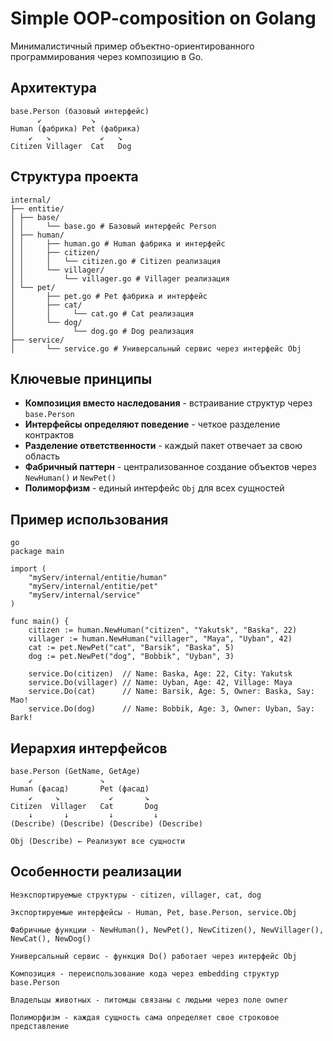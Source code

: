 # Simple OOP-composition on Golang

Минималистичный пример объектно-ориентированного программирования через композицию в Go.

## Архитектура
```
base.Person (базовый интерфейс)
      ↙           ↘
Human (фабрика) Pet (фабрика)
    ↙   ↘           ↙   ↘
Citizen Villager  Cat   Dog
```

## Структура проекта
```
internal/
├── entitie/
│ ├── base/
│ │     └── base.go # Базовый интерфейс Person
│ ├── human/
│ │     ├── human.go # Human фабрика и интерфейс
│ │     ├── citizen/
│ │     │   └── citizen.go # Citizen реализация
│ │     └── villager/
│ │         └── villager.go # Villager реализация
│ └── pet/
│       ├── pet.go # Pet фабрика и интерфейс
│       ├── cat/
│       │     └── cat.go # Cat реализация
│       └── dog/
│             └── dog.go # Dog реализация
├── service/
│       └── service.go # Универсальный сервис через интерфейс Obj
```
## Ключевые принципы

- **Композиция вместо наследования** - встраивание структур через `base.Person`
- **Интерфейсы определяют поведение** - четкое разделение контрактов
- **Разделение ответственности** - каждый пакет отвечает за свою область
- **Фабричный паттерн** - централизованное создание объектов через `NewHuman()` и `NewPet()`
- **Полиморфизм** - единый интерфейс `Obj` для всех сущностей

## Пример использования

```
go
package main

import (
    "myServ/internal/entitie/human"
    "myServ/internal/entitie/pet"
    "myServ/internal/service"
)

func main() {
    citizen := human.NewHuman("citizen", "Yakutsk", "Baska", 22)
    villager := human.NewHuman("villager", "Maya", "Uyban", 42)
    cat := pet.NewPet("cat", "Barsik", "Baska", 5)
    dog := pet.NewPet("dog", "Bobbik", "Uyban", 3)

    service.Do(citizen)  // Name: Baska, Age: 22, City: Yakutsk
    service.Do(villager) // Name: Uyban, Age: 42, Village: Maya
    service.Do(cat)      // Name: Barsik, Age: 5, Owner: Baska, Say: Mao!
    service.Do(dog)      // Name: Bobbik, Age: 3, Owner: Uyban, Say: Bark!
```

## Иерархия интерфейсов
```
base.Person (GetName, GetAge)
    ↙               ↘
Human (фасад)       Pet (фасад)
    ↙     ↘           ↙       ↘
Citizen  Villager   Cat       Dog
    ↓       ↓         ↓         ↓
(Describe) (Describe) (Describe) (Describe)

Obj (Describe) ← Реализуют все сущности
```

## Особенности реализации
    Неэкспортируемые структуры - citizen, villager, cat, dog

    Экспортируемые интерфейсы - Human, Pet, base.Person, service.Obj

    Фабричные функции - NewHuman(), NewPet(), NewCitizen(), NewVillager(), NewCat(), NewDog()

    Универсальный сервис - функция Do() работает через интерфейс Obj

    Композиция - переиспользование кода через embedding структур base.Person

    Владельцы животных - питомцы связаны с людьми через поле owner

    Полиморфизм - каждая сущность сама определяет свое строковое представление